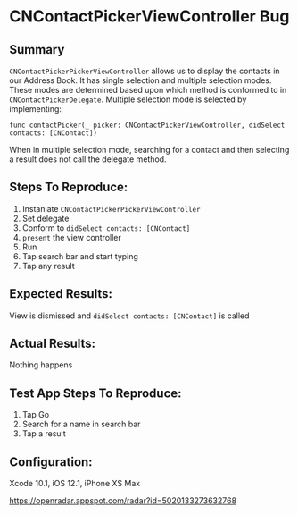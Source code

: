 #  CNContactPickerViewController Bug

## Summary

`CNContactPickerPickerViewController` allows us to display the contacts in our Address Book.  It has single selection and multiple selection modes.  These modes are determined based upon which method is conformed to in `CNContactPickerDelegate`.  Multiple selection mode is selected by implementing:

```
func contactPicker(_ picker: CNContactPickerViewController, didSelect contacts: [CNContact])
```

When in multiple selection mode, searching for a contact and then selecting a result does not call the delegate method.

## Steps To Reproduce:

1) Instaniate `CNContactPickerPickerViewController`
2) Set delegate
3) Conform to `didSelect contacts: [CNContact]`
4) `present` the view controller
5) Run
6) Tap search bar and start typing
7) Tap any result

## Expected Results:

View is dismissed and  `didSelect contacts: [CNContact]` is called

## Actual Results:

Nothing happens


## Test App Steps To Reproduce:

1) Tap Go
2) Search for a name in search bar
3) Tap a result

## Configuration:

Xcode 10.1, iOS 12.1, iPhone XS Max


https://openradar.appspot.com/radar?id=5020133273632768
